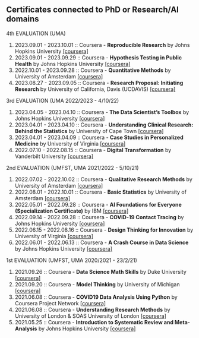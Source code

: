 ##  Certificates connected to PhD or Research/AI domains

4th EVALUATION (UMA)
1. 2023.09.01 - 2023.10.01 :: Coursera - **Reproducible Research** by Johns Hopkins University [[coursera]](https://www.coursera.org/account/accomplishments/verify/TB9QEMK487JG)
2. 2023.09.01 - 2023.09.29 :: Coursera - **Hypothesis Testing in Public Health** by Johns Hopkins University [[coursera]](https://www.coursera.org/account/accomplishments/verify/JL8QEEUDVL2H)
3. 2022.10.01 - 2023.09.28 :: Coursera - **Quantitative Methods** by University of Amsterdam [[coursera]](https://www.coursera.org/account/accomplishments/verify/SUQ9QMMZ9EAX)
4. 2023.08.27 - 2023.09.05 :: Coursera - **Research Proposal: Initiating Research** by University of California, Davis (UCDAVIS) [[coursera]](https://www.coursera.org/account/accomplishments/verify/LVASMXWKQPT5)

3rd EVALUATION (UMA 2022/2023 - 4/10/22)
1. 2023.04.05 - 2023.04.10 :: Coursera - **The Data Scientist’s Toolbox** by Johns Hopkins University [[coursera]](https://www.coursera.org/account/accomplishments/verify/ZD8VSEKXQZMS)
2. 2023.04.01 - 2023.04.10 :: Coursera - **Understanding Clinical Research: Behind the Statistics** by University of Cape Town [[coursera]](https://www.coursera.org/account/accomplishments/verify/8TGV97BM7KP7)
3. 2023.04.01 - 2023.04.09 :: Coursera - **Case Studies in Personalized Medicine** by University of Virginia [[coursera]](https://www.coursera.org/account/accomplishments/verify/SN2X64SS6CRN)
4. 2022.07.10 - 2022.08.15 :: Coursera - **Digital Transformation** by Vanderbilt University [[coursera]](https://www.coursera.org/account/accomplishments/verify/5VEFEF8Y5MQU)


2nd EVALUATION (UMFST, UMA 2021/2022 - 5/10/21)

1. 2022.07.02 - 2022.10.02 :: Coursera - **Qualitative Research Methods** by University of Amsterdam [[coursera]](https://www.coursera.org/account/accomplishments/verify/7V8M7J6J3TRR)
2. 2022.08.01 - 2022.10.01 :: Coursera - **Basic Statistics** by University of Amsterdam [[coursera]](https://www.coursera.org/account/accomplishments/verify/JTHFJU6BY4EM)
3. 2022.05.01 - 2022.09.28 :: Coursera - **AI Foundations for Everyone (Specialization Certificate)** by IBM [[coursera]](https://www.coursera.org/account/accomplishments/specialization/2Q9XZ6EEUVNR)
4. 2022.09.14 - 2022.09.28 :: Coursera - **COVID-19 Contact Tracing** by Johns Hopkins University [[coursera]](https://www.coursera.org/account/accomplishments/verify/BHHLUTZEDFMP)
5. 2022.06.15 - 2022.08.16 :: Coursera - **Design Thinking for Innovation** by University of Virginia [[coursera]](https://www.coursera.org/account/accomplishments/verify/D2D4NEZ994AS)
6. 2022.06.01 - 2022.06.13 :: Coursera - **A Crash Course in Data Science** by Johns Hopkins University [[coursera]](https://www.coursera.org/account/accomplishments/verify/JYGR5JUKEA4M)

1st EVALUATION (UMFST, UMA 2020/2021 - 23/2/21)

1. 2021.09.26 :: Coursera - **Data Science Math Skills** by Duke University [[coursera]](https://www.coursera.org/account/accomplishments/verify/ZHMPNUULB3ZZ)
2. 2021.09.20 :: Coursera - **Model Thinking** by University of Michigan [[coursera]](https://www.coursera.org/account/accomplishments/verify/82Z5AVGFJJBG)
3. 2021.06.08 :: Coursera - **COVID19 Data Analysis Using Python** by Coursera Project Network [[coursera]](https://www.coursera.org/account/accomplishments/verify/N3EDFV4HJFCT)
4. 2021.06.08 :: Coursera - **Understanding Research Methods** by University of London & SOAS University of London [[coursera]](https://www.coursera.org/account/accomplishments/verify/P59MZUUDAAYZ)
5. 2021.05.25 :: Coursera - **Introduction to Systematic Review and Meta-Analysis** by Johns Hopkins University [[coursera]](https://www.coursera.org/account/accomplishments/verify/DKNUCDD8H9EK)
